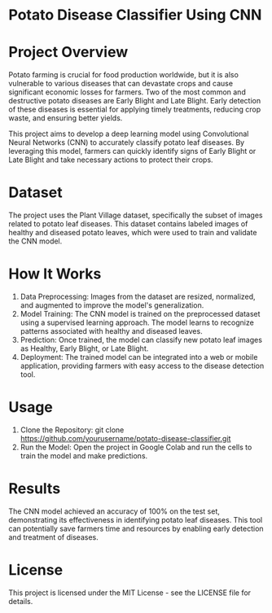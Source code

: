 # Potato Disease Classifier Using CNN

# Project Overview
Potato farming is crucial for food production worldwide, but it is also vulnerable to various diseases that can devastate crops and cause significant economic losses for farmers. Two of the most common and destructive potato diseases are Early Blight and Late Blight. Early detection of these diseases is essential for applying timely treatments, reducing crop waste, and ensuring better yields.

This project aims to develop a deep learning model using Convolutional Neural Networks (CNN) to accurately classify potato leaf diseases. By leveraging this model, farmers can quickly identify signs of Early Blight or Late Blight and take necessary actions to protect their crops.

# Dataset
The project uses the Plant Village dataset, specifically the subset of images related to potato leaf diseases. This dataset contains labeled images of healthy and diseased potato leaves, which were used to train and validate the CNN model.

# How It Works
1. Data Preprocessing: Images from the dataset are resized, normalized, and augmented to improve the model's generalization.
2. Model Training: The CNN model is trained on the preprocessed dataset using a supervised learning approach. The model learns to recognize patterns associated with healthy and diseased leaves.
3. Prediction: Once trained, the model can classify new potato leaf images as Healthy, Early Blight, or Late Blight.
4. Deployment: The trained model can be integrated into a web or mobile application, providing farmers with easy access to the disease detection tool.

# Usage
1. Clone the Repository: git clone https://github.com/yourusername/potato-disease-classifier.git
2. Run the Model: Open the project in Google Colab and run the cells to train the model and make predictions.

# Results
The CNN model achieved an accuracy of 100% on the test set, demonstrating its effectiveness in identifying potato leaf diseases. This tool can potentially save farmers time and resources by enabling early detection and treatment of diseases.

# License
This project is licensed under the MIT License - see the LICENSE file for details.
